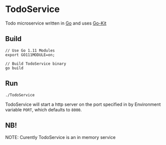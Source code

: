 # TodoService

Todo microservice written in [Go](https://golang.org/) and uses [Go-Kit](https://gokit.io/)

## Build

```
// Use Go 1.11 Modules
export GO111MODULE=on;

// Build TodoService binary
go build
```

## Run

```
./TodoService
```

TodoService will start a http server on the port specified in by Environment variable `PORT`, which defaults to `8000`.

## NB!

NOTE: Curently TodoService is an in memory service
